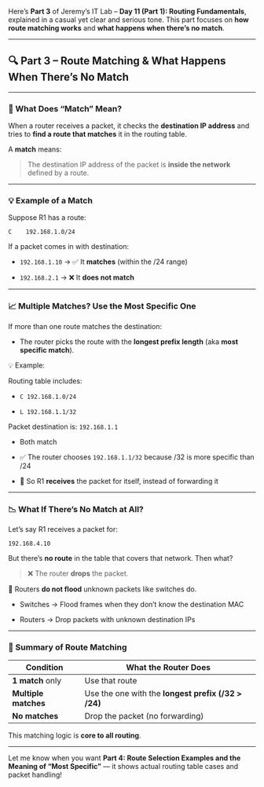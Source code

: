 Here’s **Part 3** of Jeremy’s IT Lab – **Day 11 (Part 1): Routing Fundamentals**, explained in a casual yet clear and serious tone. This part focuses on **how route matching works** and **what happens when there’s no match**.

---

## 🔍 Part 3 – Route Matching & What Happens When There’s No Match

---

### 🎯 What Does “Match” Mean?

When a router receives a packet, it checks the **destination IP address** and tries to **find a route that matches** it in the routing table.

A **match** means:

> The destination IP address of the packet is **inside the network** defined by a route.

---

### 💡 Example of a Match

Suppose R1 has a route:

```
C    192.168.1.0/24
```

If a packet comes in with destination:

- `192.168.1.10` → ✅ It **matches** (within the /24 range)
    
- `192.168.2.1` → ❌ It **does not match**
    

---

### 📈 Multiple Matches? Use the Most Specific One

If more than one route matches the destination:

- The router picks the route with the **longest prefix length** (aka **most specific match**).
    

💡 Example:

Routing table includes:

- `C 192.168.1.0/24`
    
- `L 192.168.1.1/32`
    

Packet destination is: `192.168.1.1`

- Both match
    
- ✅ The router chooses `192.168.1.1/32` because /32 is more specific than /24
    
- 🔁 So R1 **receives** the packet for itself, instead of forwarding it
    

---

### 📉 What If There’s No Match at All?

Let’s say R1 receives a packet for:

```
192.168.4.10
```

But there’s **no route** in the table that covers that network. Then what?

> ❌ The router **drops** the packet.

🛑 Routers **do not flood** unknown packets like switches do.

- Switches → Flood frames when they don’t know the destination MAC
    
- Routers → Drop packets with unknown destination IPs
    

---

### 🧠 Summary of Route Matching

|Condition|What the Router Does|
|---|---|
|**1 match** only|Use that route|
|**Multiple matches**|Use the one with the **longest prefix (/32 > /24)**|
|**No matches**|Drop the packet (no forwarding)|

This matching logic is **core to all routing**.

---

Let me know when you want **Part 4: Route Selection Examples and the Meaning of “Most Specific”** — it shows actual routing table cases and packet handling!